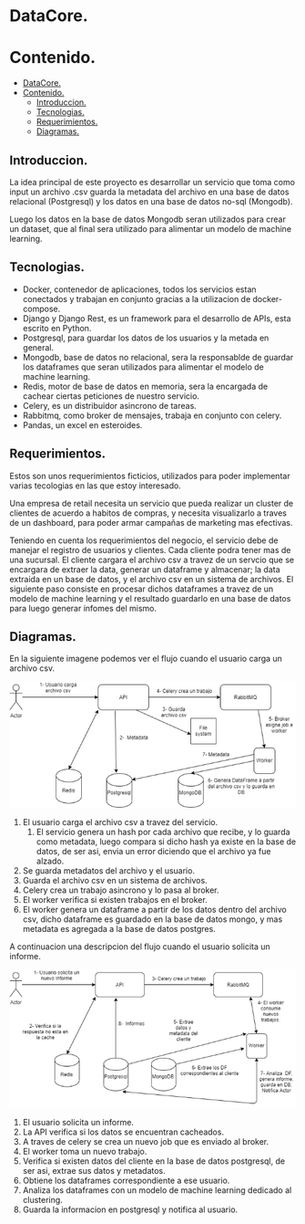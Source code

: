 # DataCore.

# Contenido.

- [DataCore.](#datacore)
- [Contenido.](#contenido)
  - [Introduccion.](#introduccion)
  - [Tecnologias.](#tecnologias)
  - [Requerimientos.](#requerimientos)
  - [Diagramas.](#diagramas)

## Introduccion.

La idea principal de este proyecto es desarrollar un servicio que toma como input un archivo
.csv guarda la metadata del archivo en una base de datos relacional (Postgresql) y los datos 
en una base de datos no-sql (Mongodb).

Luego los datos en la base de datos Mongodb seran utilizados para crear un dataset, que al 
final sera utilizado para alimentar un modelo de machine learning.

## Tecnologias.
- Docker, contenedor de aplicaciones, todos los servicios estan conectados y trabajan en conjunto gracias a la utilizacion de docker-compose.
- Django y Django Rest, es un framework para el desarrollo de APIs, esta escrito en Python.
- Postgresql, para guardar los datos de los usuarios y la metada en general.
- Mongodb, base de datos no relacional, sera la responsablde de guardar los dataframes que seran utilizados para alimentar el modelo de machine learning.
- Redis, motor de base de datos en memoria, sera la encargada de cachear ciertas peticiones de nuestro servicio.
- Celery, es un distribuidor asincrono de tareas.
- Rabbitmq, como broker de mensajes, trabaja en conjunto con celery.
- Pandas, un excel en esteroides.

## Requerimientos.
Estos son unos requerimientos ficticios, utilizados para poder implementar varias tecologias en las que estoy interesado.

Una empresa de retail necesita un servicio que pueda realizar un cluster de clientes de acuerdo a habitos de compras, y necesita visualizarlo a traves de un dashboard, para poder armar campañas de marketing mas efectivas.

Teniendo en cuenta los requerimientos del negocio, el servicio debe de manejar el registro de usuarios y clientes. Cada cliente podra tener mas de una sucursal. 
El cliente cargara el archivo csv a travez de un servcio que se encargara de extraer la data, generar un dataframe y almacenar; la data extraida en un base de datos, y el archivo csv en un sistema de archivos.
El siguiente paso consiste en procesar dichos dataframes a travez de un modelo de machine learning y el resultado guardarlo en una base de datos para luego generar infomes del mismo.
 

## Diagramas.
En la siguiente imagene podemos ver el flujo cuando el usuario carga un archivo csv.

![Usuario carga archivo csv](diagram-images/user-save-csv.png)

  1. El usuario carga el archivo csv a travez del servicio.
     1. El servicio genera un hash por cada archivo que recibe, y lo guarda como metadata, luego compara si dicho hash ya existe en la base de datos, de ser asi, envia un error diciendo que el archivo ya fue alzado.
  2. Se guarda metadatos del archivo y el usuario.
  3. Guarda el archivo csv en un sistema de archivos.
  4. Celery crea un trabajo asincrono y lo pasa al broker.
  5. El worker verifica si existen trabajos en el broker.
  6. El worker genera un dataframe a partir de los datos dentro del archivo csv, dicho dataframe es guardado en la base de datos mongo, y mas metadata es agregada a la base de datos postgres.

A continuacion una descripcion del flujo cuando el usuario solicita un informe.

![Usuario solicita informe](diagram-images/user-request-new-report.png)

  1. El usuario solicita un informe.
  2. La API verifica si los datos se encuentran cacheados.
  3. A traves de celery se crea un nuevo job que es enviado al broker.
  4. El worker toma un nuevo trabajo.
  5. Verifica si existen datos del cliente en la base de datos postgresql, de ser asi, extrae sus datos y metadatos.
  6. Obtiene los dataframes correspondiente a ese usuario.
  7. Analiza los dataframes con un modelo de machine learning dedicado al clustering. 
  8. Guarda la informacion en postgresql y notifica al usuario.

